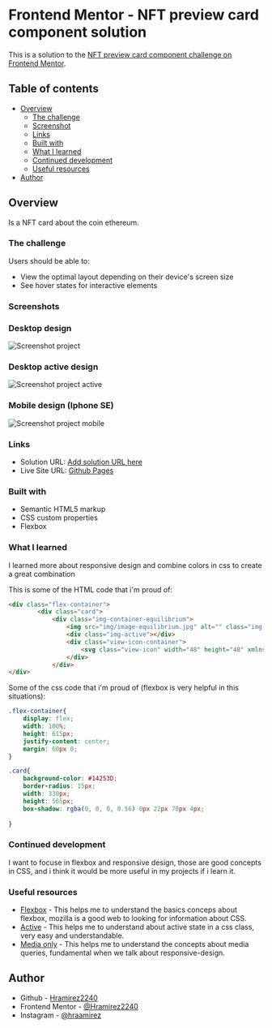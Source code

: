 # Frontend Mentor - NFT preview card component solution

This is a solution to the [NFT preview card component challenge on Frontend Mentor](https://www.frontendmentor.io/challenges/nft-preview-card-component-SbdUL_w0U).

## Table of contents

- [Overview](#overview)
  - [The challenge](#the-challenge)
  - [Screenshot](#screenshot)
  - [Links](#links)
  - [Built with](#built-with)
  - [What I learned](#what-i-learned)
  - [Continued development](#continued-development)
  - [Useful resources](#useful-resources)
- [Author](#author)

## Overview

Is a NFT card about the coin ethereum.

### The challenge

Users should be able to:

- View the optimal layout depending on their device's screen size
- See hover states for interactive elements

### Screenshots

### Desktop design
![Screenshot project](design/screenshot-project.png)

### Desktop active design
![Screenshot project active](design/screenshot-project-active.png)

### Mobile design (Iphone SE)
![Screenshot project mobile](design/screenshot-project-mobile.png)

### Links

- Solution URL: [Add solution URL here](https://your-solution-url.com)
- Live Site URL: [Github Pages](https://hramirez2240.github.io/NFT-card-component/)

### Built with

- Semantic HTML5 markup
- CSS custom properties
- Flexbox

### What I learned

I learned more about responsive design and combine colors in css to 
create a great combination

This is some of the HTML code that i'm proud of:

```html
<div class="flex-container">
        <div class="card">
            <div class="img-container-equilibrium">
                <img src="img/image-equilibrium.jpg" alt="" class="img-equilibrium">
                <div class="img-active"></div>
                <div class="view-icon-container">
                    <svg class="view-icon" width="48" height="48" xmlns="http://www.w3.org/2000/svg"><g fill="none" fill-rule="evenodd"><path d="M0 0h48v48H0z"/><path d="M24 9C14 9 5.46 15.22 2 24c3.46 8.78 12 15 22 15 10.01 0 18.54-6.22 22-15-3.46-8.78-11.99-15-22-15Zm0 25c-5.52 0-10-4.48-10-10s4.48-10 10-10 10 4.48 10 10-4.48 10-10 10Zm0-16c-3.31 0-6 2.69-6 6s2.69 6 6 6 6-2.69 6-6-2.69-6-6-6Z" fill="#FFF" fill-rule="nonzero"/></g></svg>
                </div>
            </div>
</div>
```
Some of the css code that i'm proud of (flexbox is very helpful
in this situations):

```css
.flex-container{
    display: flex;
    width: 100%;
    height: 615px;
    justify-content: center;
    margin: 60px 0;
}

.card{
    background-color: #14253D;
    border-radius: 15px;
    width: 330px;
    height: 565px;
    box-shadow: rgba(0, 0, 0, 0.56) 0px 22px 70px 4px;
    
}
```

### Continued development

I want to focuse in flexbox and responsive design, those are good concepts in CSS, and i think it would be more useful in my projects if i learn it.

### Useful resources

- [Flexbox](https://developer.mozilla.org/en-US/docs/Learn/CSS/CSS_layout/Flexbox) - This helps me to understand the basics conceps about flexbox, mozilla is a good web to looking for information about CSS.
- [Active](https://www.w3schools.com/CSSref/sel_active.asp) - This helps me to understand about active state in a css class, very easy and understandable.
- [Media only](https://www.w3schools.com/cssref/css3_pr_mediaquery.asp) - This helps me to understand the concepts about media queries, fundamental when we talk about responsive-design.

## Author

- Github - [Hramirez2240](https://github.com/Hramirez2240)
- Frontend Mentor - [@Hramirez2240](https://www.frontendmentor.io/profile/Hramirez2240)
- Instagram - [@hraamirez](https://www.instagram.com/hraamirez/)